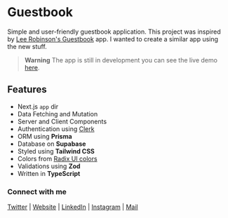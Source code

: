 # Guestbook

Simple and user-friendly guestbook application. This project was inspired by [Lee Robinson's Guestbook](https://leerob.io/guestbook) app. I wanted to create a similar app using the new stuff.

> **Warning** The app is still in development you can see the live demo [here](https://guestbook-git-appdir-sameerjadav.vercel.app).

## Features

- Next.js `app` dir
- Data Fetching and Mutation
- Server and Client Components
- Authentication using [Clerk](https://clerk.dev)
- ORM using **Prisma**
- Database on **Supabase**
- Styled using **Tailwind CSS**
- Colors from [Radix UI colors](https://www.radix-ui.com/colors)
- Validations using **Zod**
- Written in **TypeScript**

### Connect with me

[Twitter](https://www.twitter.com/SameerJadav_) | [Website](https://sameerjadav.me) | [LinkedIn](https://www.linkedin.com/in/sameer-jadav) | [Instagram](https://www.instagram.com/sameerjadav._) | [Mail](mailto:sameerjadav001@gmail.com)
